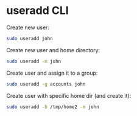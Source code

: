 # useradd CLI

Create new user:
```bash
sudo useradd john
```
Create new user and home directory:
```bash
sudo useradd -m john
```
Create user and assign it to a group:
```bash
sudo useradd -g accounts john
```
Create user with specific home dir (and create it):
```bash
sudo useradd -b /tmp/home2 -m john
```

